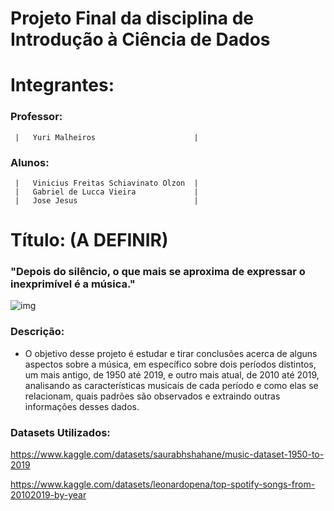 # Projeto Final da disciplina de Introdução à Ciência de Dados

# Integrantes:
### Professor: 
     |   Yuri Malheiros                      |
### Alunos:
     |   Vinicius Freitas Schiavinato Olzon  |
     |   Gabriel de Lucca Vieira             |
     |   Jose Jesus                          |
# Título: (A DEFINIR)
     
### "Depois do silêncio, o que mais se aproxima de expressar o inexprimível é a música."
![img](https://free4kwallpapers.com/uploads/originals/2021/01/20/music-wallpaper.jpg)

### Descrição:
- O objetivo desse projeto é estudar e tirar conclusões acerca de alguns aspectos sobre a música,
  em específico sobre dois períodos distintos, um mais antigo, de 1950 até 2019, e outro mais atual, de 2010 até 2019,
  analisando as características musicais de cada período e como elas se relacionam, quais padrões são observados e 
  extraindo outras informações desses dados.
       
### Datasets Utilizados:
https://www.kaggle.com/datasets/saurabhshahane/music-dataset-1950-to-2019

https://www.kaggle.com/datasets/leonardopena/top-spotify-songs-from-20102019-by-year

